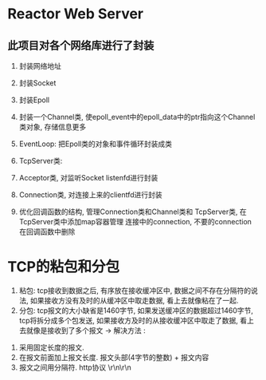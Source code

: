 # Reactor Web Server
## 此项目对各个网络库进行了封装

1. 封装网络地址

2. 封装Socket

3. 封装Epoll

4. 封装一个Channel类, 使epoll_event中的epoll_data中的ptr指向这个Channel类对象, 存储信息更多 

5. EventLoop: 把Epoll类的对象和事件循环封装成类

6. TcpServer类:

7. Acceptor类, 对监听Socket listenfd进行封装

8. Connection类, 对连接上来的clientfd进行封装

9. 优化回调函数的结构, 管理Connection类和Channel类和 TcpServer类, 在TcpServer类中添加map容器管理 连接中的connection, 不要的connection在回调函数中删除


# TCP的粘包和分包
1. 粘包: tcp接收到数据之后, 有序放在接收缓冲区中, 数据之间不存在分隔符的说法, 如果接收方没有及时的从缓冲区中取走数据, 看上去就像粘在了一起.
2. 分包: tcp报文的大小缺省是1460字节, 如果发送缓冲区的数据超过1460字节, tcp将拆分成多个包发送, 如果接收方及时的从接收缓冲区中取走了数据, 看上去就像是接收到了多个报文
-> 解决方法 : 
1) 采用固定长度的报文.
2) 在报文前面加上报文长度. 报文头部(4字节的整数) + 报文内容
3) 报文之间用分隔符. http协议 \r\n\r\n

